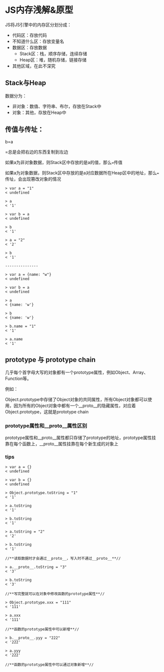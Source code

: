 # JS内存浅解&原型

JS将JS引擎中的内存区分划分成：


- 代码区：存放代码
- 不知道什么区：存放变量名
- 数据区：存放数据
  - Stack区：栈，顺序存储，连续存储
  - Heap区：堆，随机存储，链接存储
- 其他区域，在此不深究

## Stack与Heap

数据分为：
- 非对象：数值、字符串、布尔，存放在Stack中
- 对象：其他，存放在Heap中

## 传值与传址：

b=a

=总是会把右边的东西复制到左边

如果a为非对象数据，则Stack区中存放的是a的值，那么`=`传值

如果a为对象数据，则Stack区中存放的是a对应数据所在Heap区中的地址，那么`=`传址，会出现篡改对象的情况

```
> var a = "1"
< undefined

> a
< '1'

> var b = a
< undefined

> b
< '1'

> a = "2"
< '2'

> b
< '1'

---------------

> var a = {name: "w"}
< undefined

> var b = a
< undefined

> a
< {name: 'w'}

> b
< {name: 'w'}

> b.name = "1"
< '1'

> a.name
< '1'

```
## prototype 与 prototype chain

几乎每个首字母大写的对象都有一个prototype属性，例如Object、Array、Function等。

例如：

Object.prototype中存储了Object对象的共同属性，所有Object对象都可以使用，因为所有的Object对象中都有一个__proto__的隐藏属性，对应着Object.prototype，这就是prototype chain

### prototype属性和__proto__属性区别

prototype属性和__proto__属性都只存储了prototype的地址，prototype属性挂靠在每个函数上，__proto__属性挂靠在每个新生成的对象上

### tips

```
> var a = {}
< undefined

> var b = {}
< undefined

> Object.prototype.toString = "1"
< '1'

> a.toString
< '1'

> b.toString
< '1'

> a.toString = "2"
< '2'

> b.toString
< '1'

//**读取数据时才会通过__proto__，写入时不通过__proto__**//

> a.__proto__.toString = "3"
< '3'

> b.toString
< '3'

//**写完整就可以在对象中修改函数的prototype属性**//

> Object.prototype.xxx = "111"
< '111'

> a.xxx
< '111'

//**函数的prototype属性中可以新增**//

> b.__proto__.yyy = "222"
< '222'

> a.yyy
< '222'

//**函数的prototype属性中可以通过对象新增**//

```







